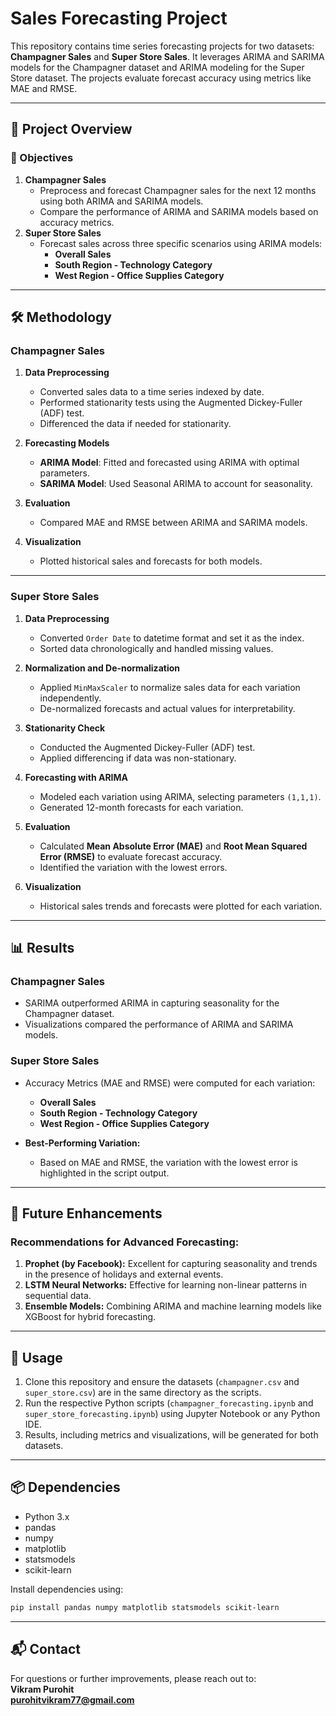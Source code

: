 
# **Sales Forecasting Project**

This repository contains time series forecasting projects for two datasets: **Champagner Sales** and **Super Store Sales**. It leverages ARIMA and SARIMA models for the Champagner dataset and ARIMA modeling for the Super Store dataset. The projects evaluate forecast accuracy using metrics like MAE and RMSE.

---

## **📄 Project Overview**

### **🎯 Objectives**
1. **Champagner Sales**  
   - Preprocess and forecast Champagner sales for the next 12 months using both ARIMA and SARIMA models.  
   - Compare the performance of ARIMA and SARIMA models based on accuracy metrics.  
2. **Super Store Sales**  
   - Forecast sales across three specific scenarios using ARIMA models:  
     - **Overall Sales**  
     - **South Region - Technology Category**  
     - **West Region - Office Supplies Category**  

---

## **🛠 Methodology**

### **Champagner Sales**
1. **Data Preprocessing**  
   - Converted sales data to a time series indexed by date.  
   - Performed stationarity tests using the Augmented Dickey-Fuller (ADF) test.  
   - Differenced the data if needed for stationarity.  

2. **Forecasting Models**  
   - **ARIMA Model**: Fitted and forecasted using ARIMA with optimal parameters.  
   - **SARIMA Model**: Used Seasonal ARIMA to account for seasonality.  

3. **Evaluation**  
   - Compared MAE and RMSE between ARIMA and SARIMA models.  

4. **Visualization**  
   - Plotted historical sales and forecasts for both models.

---

### **Super Store Sales**
1. **Data Preprocessing**  
   - Converted `Order Date` to datetime format and set it as the index.  
   - Sorted data chronologically and handled missing values.  

2. **Normalization and De-normalization**  
   - Applied `MinMaxScaler` to normalize sales data for each variation independently.  
   - De-normalized forecasts and actual values for interpretability.  

3. **Stationarity Check**  
   - Conducted the Augmented Dickey-Fuller (ADF) test.  
   - Applied differencing if data was non-stationary.  

4. **Forecasting with ARIMA**  
   - Modeled each variation using ARIMA, selecting parameters `(1,1,1)`.  
   - Generated 12-month forecasts for each variation.  

5. **Evaluation**  
   - Calculated **Mean Absolute Error (MAE)** and **Root Mean Squared Error (RMSE)** to evaluate forecast accuracy.  
   - Identified the variation with the lowest errors.

6. **Visualization**  
   - Historical sales trends and forecasts were plotted for each variation.

---

## **📊 Results**
### **Champagner Sales**  
- SARIMA outperformed ARIMA in capturing seasonality for the Champagner dataset.  
- Visualizations compared the performance of ARIMA and SARIMA models.  

### **Super Store Sales**  
- Accuracy Metrics (MAE and RMSE) were computed for each variation:  
   - **Overall Sales**  
   - **South Region - Technology Category**  
   - **West Region - Office Supplies Category**  

- **Best-Performing Variation:**  
   - Based on MAE and RMSE, the variation with the lowest error is highlighted in the script output.

---

## **🔮 Future Enhancements**

### Recommendations for Advanced Forecasting:
1. **Prophet (by Facebook):** Excellent for capturing seasonality and trends in the presence of holidays and external events.  
2. **LSTM Neural Networks:** Effective for learning non-linear patterns in sequential data.  
3. **Ensemble Models:** Combining ARIMA and machine learning models like XGBoost for hybrid forecasting.  

---

## **🚀 Usage**
1. Clone this repository and ensure the datasets (`champagner.csv` and `super_store.csv`) are in the same directory as the scripts.  
2. Run the respective Python scripts (`champagner_forecasting.ipynb` and `super_store_forecasting.ipynb`) using Jupyter Notebook or any Python IDE.  
3. Results, including metrics and visualizations, will be generated for both datasets.

---

## **📦 Dependencies**
- Python 3.x  
- pandas  
- numpy  
- matplotlib  
- statsmodels  
- scikit-learn  

Install dependencies using:  
```bash
pip install pandas numpy matplotlib statsmodels scikit-learn
```

---

## **📬 Contact**
For questions or further improvements, please reach out to:  
**Vikram Purohit**  
**purohitvikram77@gmail.com**  
